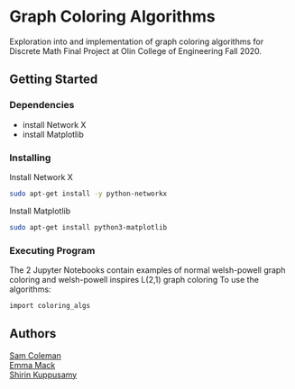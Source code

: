 # Graph Coloring Algorithms

Exploration into and implementation of graph coloring algorithms for Discrete Math Final Project at Olin College of Engineering Fall 2020. 

## Getting Started

### Dependencies
- install Network X
- install Matplotlib

### Installing
Install Network X
```bash
sudo apt-get install -y python-networkx
```
Install Matplotlib
```bash
sudo apt-get install python3-matplotlib
```

### Executing Program
The 2 Jupyter Notebooks contain examples of normal welsh-powell graph coloring and welsh-powell inspires L(2,1) graph coloring
To use the algorithms:
```bash
import coloring_algs
```
## Authors
[Sam Coleman](https://github.com/sam-coleman)      
[Emma Mack](https://github.com/emmamack)   
[Shirin Kuppusamy](https://github.com/s-kuppusamy)
